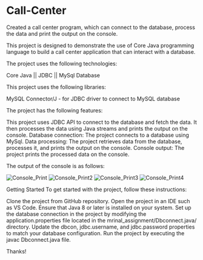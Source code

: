 # Call-Center
Created a call center program, which can connect to the database, process the data and print the output on the console. 

This project is designed to demonstrate the use of Core Java programming language to build a call center application that can interact with a database.


The project uses the following technologies:

Core Java ||
JDBC ||
MySql Database

This project uses the following libraries:

MySQL Connector/J - for JDBC driver to connect to MySQL database


The project has the following features:

This project uses JDBC API to connect to the database and fetch the data. It then processes the data using Java streams and prints the output on the console.
Database connection: The project connects to a database using MySql.
Data processing: The project retrieves data from the database, processes it, and prints the output on the console.
Console output: The project prints the processed data on the console.

The output of the console is as follows:

![Console_Print](https://user-images.githubusercontent.com/69083112/231568472-10671047-1368-43ec-a7db-1ca94fb64b22.png)
![Console_Print2](https://user-images.githubusercontent.com/69083112/231585775-0e2c31a7-d76b-4cdf-9e3a-2ea85ef71b82.png)
![Console_Print3](https://user-images.githubusercontent.com/69083112/231585800-a76c709b-2750-4b5c-8f89-d622050fea8c.png)
![Console_Print4](https://user-images.githubusercontent.com/69083112/231585825-486a5a2f-8730-4b48-8527-544aaa5d8d1f.png)



Getting Started
To get started with the project, follow these instructions:

Clone the project from GitHub repository.
Open the project in an IDE such as VS Code.
Ensure that Java 8 or later is installed on your system.
Set up the database connection in the project by modifying the application.properties file located in the mrinal_assignment/Dbconnect.java/ directory. Update the dbcon, jdbc.username, and jdbc.password properties to match your database configuration.
Run the project by executing the javac Dbconnect.java file.

Thanks!



